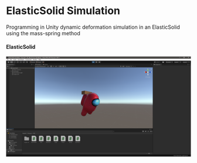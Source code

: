 # ElasticSolid Simulation
Programming in Unity dynamic deformation simulation in an ElasticSolid using the mass-spring method

#### ElasticSolid
![ElasticSolid](./Assets/Documents/ElasticSolid.png)
